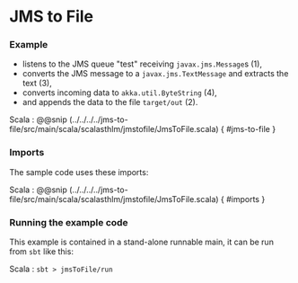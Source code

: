 # JMS to File

### Example 

- listens to the JMS queue "test" receiving `javax.jms.Message`s (1),
- converts the JMS message to a `javax.jms.TextMessage` and extracts the text (3),
- converts incoming data to `akka.util.ByteString` (4),
- and appends the data to the file `target/out` (2).

Scala
: @@snip (../../../../jms-to-file/src/main/scala/scalasthlm/jmstofile/JmsToFile.scala) { #jms-to-file }

### Imports

The sample code uses these imports:

Scala
: @@snip (../../../../jms-to-file/src/main/scala/scalasthlm/jmstofile/JmsToFile.scala) { #imports }


### Running the example code

This example is contained in a stand-alone runnable main, it can be run
 from `sbt` like this:
 

Scala
:   ```
    sbt
    > jmsToFile/run
    ```
